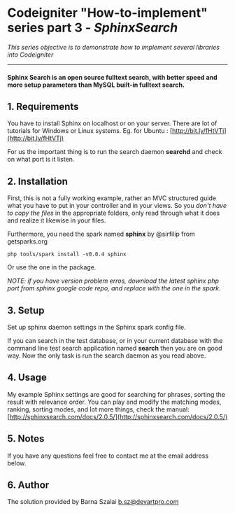 # Codeigniter "How-to-implement" series part 3 - *SphinxSearch*

*This series objective is to demonstrate how to implement several libraries into Codeigniter*

***

#### Sphinx Search is an open source fulltext search, with better speed and more setup parameters than MySQL built-in fulltext search.

## 1. Requirements

You have to install Sphinx on localhost or on your server. There are lot of tutorials for Windows or Linux systems. 
Eg. for Ubuntu : [http://bit.ly/fHtVTj](http://bit.ly/fHtVTj)

For us the important thing is to run the search daemon **searchd** and check on what port is it listen. 

## 2. Installation

First, this is not a fully working example, rather an MVC structured guide what you have to put in your controller and in your views.
So you *don't have to copy the files* in the appropriate folders, only read through what it does and realize it likewise in your files.

Furthermore, you need the spark named **sphinx** by @sirfilip from getsparks.org

    php tools/spark install -v0.0.4 sphinx 

Or use the one in the package.

_NOTE: if you have version problem erros, download the latest sphinx php port from sphinx google code repo, and replace with the one in the spark._

## 3. Setup

Set up sphinx daemon settings in the Sphinx spark config file. 

If you can search in the test database, or in your current database with the command line test search application named **search** then you are on good way. Now the only task is run the search daemon as you read above.

## 4. Usage

My example Sphinx settings are good for searching for phrases, sorting the result with relevance order. You can play and modify the matching modes, ranking, sorting modes, and lot more things, check the manual: [http://sphinxsearch.com/docs/2.0.5/](http://sphinxsearch.com/docs/2.0.5/)

## 5. Notes

If you have any questions feel free to contact me at the email address below.

## 6. Author

The solution provided by Barna Szalai <b.sz@devartpro.com>
